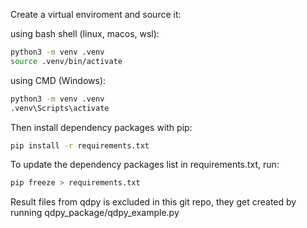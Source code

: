 Create a virtual enviroment and source it:

using bash shell (linux, macos, wsl):
```sh
python3 -m venv .venv
source .venv/bin/activate
```

using CMD (Windows):
```sh
python3 -m venv .venv
.venv\Scripts\activate
```


Then install dependency packages with pip:

```sh
pip install -r requirements.txt
```

To update the dependency packages list in requirements.txt, run:

```sh
pip freeze > requirements.txt
```


Result files from qdpy is excluded in this git repo, they get created by running qdpy_package/qdpy_example.py